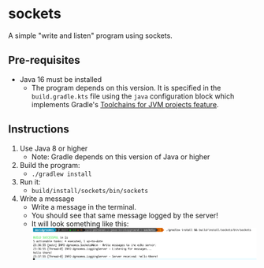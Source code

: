 # sockets

A simple "write and listen" program using sockets.

## Pre-requisites

* Java 16 must be installed
    * The program depends on this version. It is specified in the `build.gradle.kts` file using the `java` configuration
      block which implements
      Gradle's [Toolchains for JVM projects feature](https://docs.gradle.org/current/userguide/toolchains.html).

## Instructions

1. Use Java 8 or higher
    * Note: Gradle depends on this version of Java or higher
1. Build the program:
    * `./gradlew install`
1. Run it:
    * `build/install/sockets/bin/sockets`
1. Write a message
    * Write a message in the terminal.
    * You should see that same message logged by the server!
    * It will look something like this:
    ![screenshot.png](screenshot.png)
